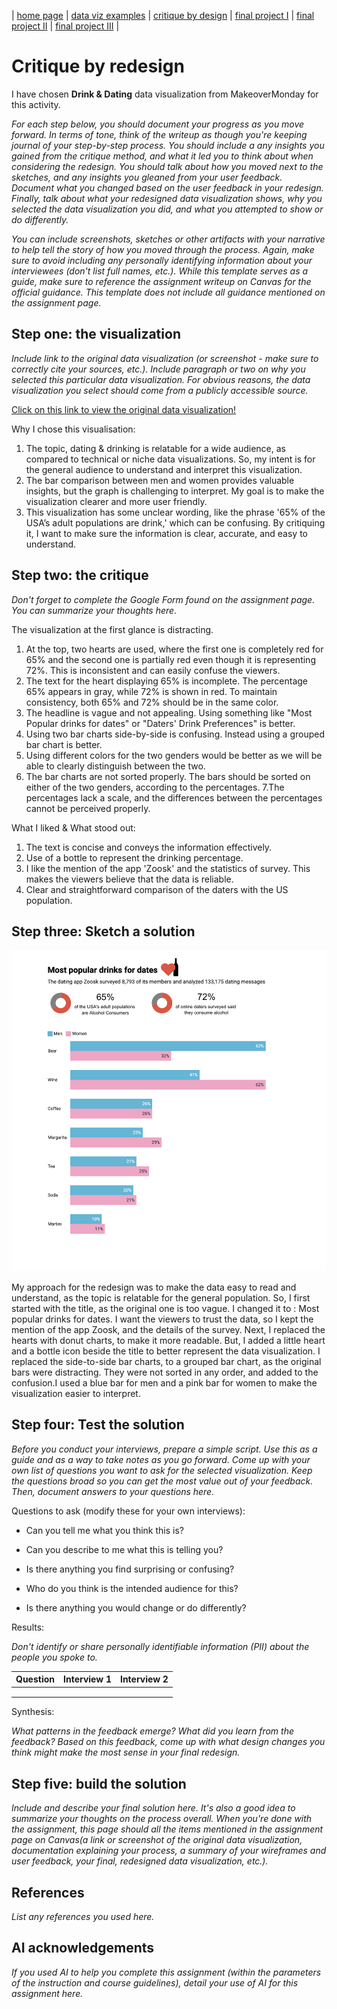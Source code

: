 | [home page](https://nandini-mahurkar.github.io/nandini-dataviz-portfolio/) | [data viz examples](dataviz-examples) | [critique by design](critique-by-design) | [final project I](final-project-part-one) | [final project II](final-project-part-two) | [final project III](final-project-part-three) |

# Critique by redesign

I have chosen **Drink & Dating** data visualization from MakeoverMonday for this activity. 

_For each step below, you should document your progress as you move forward.  In terms of tone, think of the writeup as though you're keeping journal of your step-by-step process.   You should include a any insights you gained from the critique method, and what it led you to think about when considering the redesign.  You should talk about how you moved next to the sketches, and any insights you gleaned from your user feedback.  Document what you changed based on the user feedback in your redesign.  Finally, talk about what your redesigned data visualization shows, why you selected the data visualization you did, and what you attempted to show or do differently._

_You can include screenshots, sketches or other artifacts with your narrative to help tell the story of how you moved through the process.  Again, make sure to avoid including any personally identifying information about your interviewees (don't list full names, etc.).  While this template serves as a guide, make sure to reference the assignment writeup on Canvas for the official guidance.  This template does not include all guidance mentioned on the assignment page._

## Step one: the visualization

_Include link to the original data visualization (or screenshot - make sure to correctly cite your sources, etc.).  Include paragraph or two on why you selected this particular data visualization.  For obvious reasons, the data visualization you select should come from a publicly accessible source._

[Click on this link to view the original data visualization!](https://data.world/makeovermonday/2023w34)

Why I chose this visualisation:
1. The topic, dating & drinking is relatable for a wide audience, as compared to technical or niche data visualizations. So, my intent is for the general audience to understand and interpret this visualization.
2. The bar comparison between men and women provides valuable insights, but the graph is challenging to interpret. My goal is to make the visualization clearer and more user friendly.
3. This visualization has some unclear wording, like the phrase '65% of the USA’s adult populations are drink,' which can be confusing. By critiquing it, I want to make sure the information is clear, accurate, and easy to understand.


## Step two: the critique
_Don't forget to complete the Google Form found on the assignment page.  You can summarize your thoughts here._

The visualization at the first glance is distracting. 
1. At the top, two hearts are used, where the first one is completely red for 65% and the second one is partially red even though it is representing 72%. This is inconsistent and can easily confuse the viewers. 
2. The text for the heart displaying 65% is incomplete. The percentage 65% appears in gray, while 72% is shown in red. To maintain consistency, both 65% and 72% should be in the same color.
3. The headline is vague and not appealing. Using something like "Most Popular drinks for dates" or "Daters' Drink Preferences" is better.
4. Using two bar charts side-by-side is confusing. Instead using a grouped bar chart is better. 
5. Using different colors for the two genders would be better as we will be able to clearly distinguish between the two.
6. The bar charts are not sorted properly. The bars should be sorted on either of the two genders, according to the percentages.
7.The percentages lack a scale, and the differences between the percentages cannot be perceived properly. 

What I liked & What stood out:

1. The text is concise and conveys the information effectively.
2. Use of a bottle to represent the drinking percentage.
3. I like the mention of the app 'Zoosk' and the statistics of survey. This makes the viewers believe that the data is reliable. 
4. Clear and straightforward comparison of the daters with the US population.

## Step three: Sketch a solution

![sketch](critique_sketch.png)

My approach for the redesign was to make the data easy to read and understand, as the topic is relatable for the general population. So, I first started with the title, as the original one is too vague. I changed it to : Most popular drinks for dates. I want the viewers to trust the data, so I kept the mention of the app Zoosk, and the details of the survey. Next, I replaced the hearts with donut charts, to make it more readable. But, I added a little heart and a bottle icon beside the title to better represent the data visualization. I replaced the side-to-side bar charts, to a grouped bar chart, as the original bars were distracting. They were not sorted in any order, and added to the confusion.I used a blue bar for men and a pink bar for women to make the visualization easier to interpret.



## Step four: Test the solution

_Before you conduct your interviews, prepare a simple script.  Use this as a guide and as a way to take notes as you go forward. Come up with your own list of questions you want to ask for the selected visualization. Keep the questions broad so you can get the most value out of your feedback. Then, document answers to your questions here._

Questions to ask (modify these for your own interviews): 

- Can you tell me what you think this is?

- Can you describe to me what this is telling you?

- Is there anything you find surprising or confusing?

- Who do you think is the intended audience for this?

- Is there anything you would change or do differently?

Results: 

_Don't identify or share personally identifiable information (PII) about the people you spoke to._


| Question | Interview 1 | Interview 2 |
|----------|-------------|-------------|
|          |             |             |
|          |             |             |
|          |             |             |

Synthesis: 

_What patterns in the feedback emerge?  What did you learn from the feedback?  Based on this feedback, come up with what design changes you think might make the most sense in your final redesign._

## Step five: build the solution

_Include and describe your final solution here. It's also a good idea to summarize your thoughts on the process overall. When you're done with the assignment, this page should all the items mentioned in the assignment page on Canvas(a link or screenshot of the original data visualization, documentation explaining your process, a summary of your wireframes and user feedback, your final, redesigned data visualization, etc.)._

## References
_List any references you used here._

## AI acknowledgements
_If you used AI to help you complete this assignment (within the parameters of the instruction and course guidelines), detail your use of AI for this assignment here._

